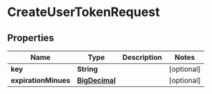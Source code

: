 

# CreateUserTokenRequest

## Properties

Name | Type | Description | Notes
------------ | ------------- | ------------- | -------------
**key** | **String** |  |  [optional]
**expirationMinues** | [**BigDecimal**](BigDecimal.md) |  |  [optional]



